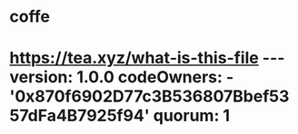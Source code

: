 # coffe
# https://tea.xyz/what-is-this-file --- version: 1.0.0 codeOwners:   - '0x870f6902D77c3B536807Bbef5357dFa4B7925f94' quorum: 1
